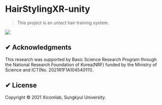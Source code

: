 # HairStylingXR-unity
> This project is an untact hair training system.
<p>
  <a><img src="https://img.shields.io/badge/unity3d-2019.3.5-blue?style=flat-square&logo=unity"></a>
</p>

## ✔ Acknowledgments
This research was supported by Basic Science Research Program through the National Research Foundation of Korea(NRF) funded by the Ministry of Science and ICT(No. 2021R1F1A104540111).

## ✔ License
Copyright © 2021 Xicomlab, Sungkyul University.
